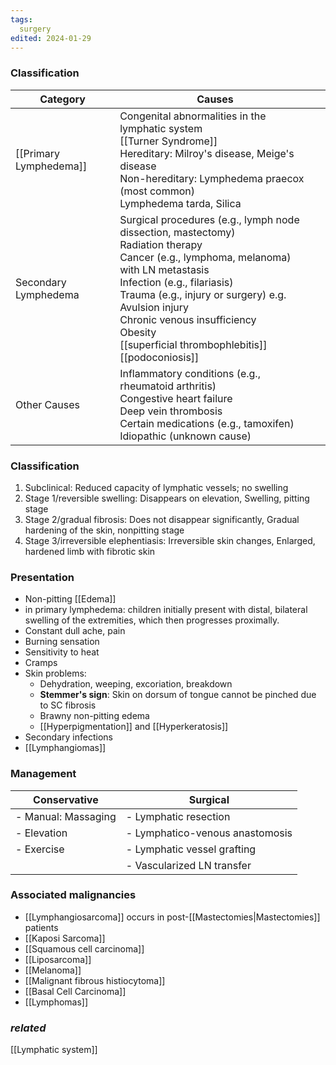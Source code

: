 ```yaml
---
tags:
  surgery
edited: 2024-01-29
---
```

### Classification

| Category               | Causes                                                                                                                                                                                                                                                                                                                                             |     |
| ---------------------- | -------------------------------------------------------------------------------------------------------------------------------------------------------------------------------------------------------------------------------------------------------------------------------------------------------------------------------------------------- | --- |
| [[Primary Lymphedema]] | Congenital abnormalities in the lymphatic system<br> [[Turner Syndrome]] <br> Hereditary: Milroy's disease, Meige's disease <br> Non-hereditary: Lymphedema praecox (most common) <br> Lymphedema tarda, Silica                                                                                                                                    |     |
| Secondary Lymphedema   | Surgical procedures (e.g., lymph node dissection, mastectomy) <br> Radiation therapy <br> Cancer (e.g., lymphoma, melanoma) with LN metastasis<br> Infection (e.g., filariasis) <br> Trauma (e.g., injury or surgery) e.g. Avulsion injury<br> Chronic venous insufficiency <br> Obesity <br>[[superficial thrombophlebitis]] <br>[[podoconiosis]] |     |
| Other Causes           | Inflammatory conditions (e.g., rheumatoid arthritis) <br>Congestive heart failure <br>Deep vein thrombosis <br>Certain medications (e.g., tamoxifen) <br>Idiopathic (unknown cause)                                                                                                                                                                |     |

### Classification
1. Subclinical: Reduced capacity of lymphatic vessels; no swelling
2. Stage 1/reversible swelling: Disappears on elevation, Swelling, pitting stage
3. Stage 2/gradual fibrosis: Does not disappear significantly, Gradual hardening of the skin, nonpitting stage
4. Stage 3/irreversible elephentiasis: Irreversible skin changes, Enlarged, hardened limb with fibrotic skin
### Presentation
- Non-pitting [[Edema]] 
- in primary lymphedema: children initially present with distal, bilateral swelling of the extremities, which then progresses proximally.
- Constant dull ache, pain
- Burning sensation
- Sensitivity to heat
- Cramps
- Skin problems: 
	- Dehydration, weeping, excoriation, breakdown
	- **Stemmer's sign**: Skin on dorsum of tongue cannot be pinched due to SC fibrosis
	- Brawny non-pitting edema
	- [[Hyperpigmentation]] and [[Hyperkeratosis]]
- Secondary infections
- [[Lymphangiomas]] 

### Management

| **Conservative**    | **Surgical**                    |
| ------------------- | ------------------------------- |
| - Manual: Massaging | - Lymphatic resection           |
| - Elevation         | - Lymphatico-venous anastomosis |
| - Exercise          | - Lymphatic vessel grafting     |
|                     | - Vascularized LN transfer      |

### Associated malignancies
- [[Lymphangiosarcoma]] occurs in post-[[Mastectomies|Mastectomies]] patients
- [[Kaposi Sarcoma]] 
- [[Squamous cell carcinoma]] 
- [[Liposarcoma]]
- [[Melanoma]]
- [[Malignant fibrous histiocytoma]] 
- [[Basal Cell Carcinoma]] 
- [[Lymphomas]] 
### *related*
[[Lymphatic system]] 